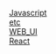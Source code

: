 [Javascript](javascript/README.md)  
[etc](etc/README.md)  
[WEB_UI](WEB_UI/README.md)  
[React](React/README.md)  